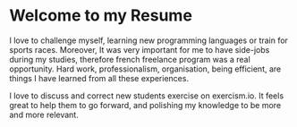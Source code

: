 # Welcome to my Resume

I love to challenge myself, learning new programming languages or train for sports races. Moreover, It was very important for me to have side-jobs during my studies, therefore french freelance program was a real opportunity. Hard work, professionalism, organisation, being efficient, are things I have learned from all these experiences. 

I love to discuss and correct new students exercise on exercism.io. It feels great to help them to go forward, and polishing my knowledge to be more and more relevant.

